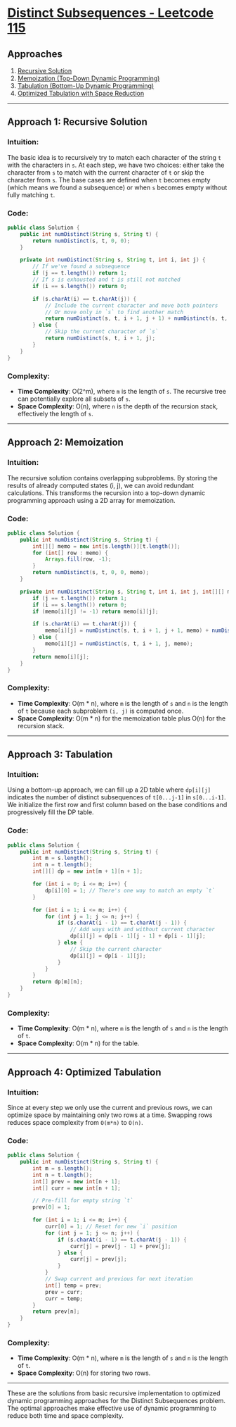 # [Distinct Subsequences - Leetcode 115](https://leetcode.com/problems/distinct-subsequences/)

## Approaches
1. [Recursive Solution](#approach-1-recursive-solution)
2. [Memoization (Top-Down Dynamic Programming)](#approach-2-memoization)
3. [Tabulation (Bottom-Up Dynamic Programming)](#approach-3-tabulation)
4. [Optimized Tabulation with Space Reduction](#approach-4-optimized-tabulation)

---

## Approach 1: Recursive Solution

### Intuition:
The basic idea is to recursively try to match each character of the string `t` with the characters in `s`. At each step, we have two choices: either take the character from `s` to match with the current character of `t` or skip the character from `s`. The base cases are defined when `t` becomes empty (which means we found a subsequence) or when `s` becomes empty without fully matching `t`.

### Code:
```java
public class Solution {
    public int numDistinct(String s, String t) {
        return numDistinct(s, t, 0, 0);
    }

    private int numDistinct(String s, String t, int i, int j) {
        // If we've found a subsequence
        if (j == t.length()) return 1;
        // If s is exhausted and t is still not matched
        if (i == s.length()) return 0;

        if (s.charAt(i) == t.charAt(j)) {
            // Include the current character and move both pointers
            // Or move only in `s` to find another match
            return numDistinct(s, t, i + 1, j + 1) + numDistinct(s, t, i + 1, j);
        } else {
            // Skip the current character of `s`
            return numDistinct(s, t, i + 1, j);
        }
    }
}
```

### Complexity:
- **Time Complexity**: O(2^m), where `m` is the length of `s`. The recursive tree can potentially explore all subsets of `s`.
- **Space Complexity**: O(n), where `n` is the depth of the recursion stack, effectively the length of `s`.

---

## Approach 2: Memoization

### Intuition:
The recursive solution contains overlapping subproblems. By storing the results of already computed states (i, j), we can avoid redundant calculations. This transforms the recursion into a top-down dynamic programming approach using a 2D array for memoization.

### Code:
```java
public class Solution {
    public int numDistinct(String s, String t) {
        int[][] memo = new int[s.length()][t.length()];
        for (int[] row : memo) {
            Arrays.fill(row, -1);
        }
        return numDistinct(s, t, 0, 0, memo);
    }

    private int numDistinct(String s, String t, int i, int j, int[][] memo) {
        if (j == t.length()) return 1;
        if (i == s.length()) return 0;
        if (memo[i][j] != -1) return memo[i][j];

        if (s.charAt(i) == t.charAt(j)) {
            memo[i][j] = numDistinct(s, t, i + 1, j + 1, memo) + numDistinct(s, t, i + 1, j, memo);
        } else {
            memo[i][j] = numDistinct(s, t, i + 1, j, memo);
        }
        return memo[i][j];
    }
}
```

### Complexity:
- **Time Complexity**: O(m * n), where `m` is the length of `s` and `n` is the length of `t` because each subproblem `(i, j)` is computed once.
- **Space Complexity**: O(m * n) for the memoization table plus O(n) for the recursion stack.

---

## Approach 3: Tabulation

### Intuition:
Using a bottom-up approach, we can fill up a 2D table where `dp[i][j]` indicates the number of distinct subsequences of `t[0...j-1]` in `s[0...i-1]`. We initialize the first row and first column based on the base conditions and progressively fill the DP table.

### Code:
```java
public class Solution {
    public int numDistinct(String s, String t) {
        int m = s.length();
        int n = t.length();
        int[][] dp = new int[m + 1][n + 1];

        for (int i = 0; i <= m; i++) {
            dp[i][0] = 1; // There's one way to match an empty `t`
        }

        for (int i = 1; i <= m; i++) {
            for (int j = 1; j <= n; j++) {
                if (s.charAt(i - 1) == t.charAt(j - 1)) {
                    // Add ways with and without current character
                    dp[i][j] = dp[i - 1][j - 1] + dp[i - 1][j];
                } else {
                    // Skip the current character
                    dp[i][j] = dp[i - 1][j];
                }
            }
        }
        return dp[m][n];
    }
}
```

### Complexity:
- **Time Complexity**: O(m * n), where `m` is the length of `s` and `n` is the length of `t`.
- **Space Complexity**: O(m * n) for the table.

---

## Approach 4: Optimized Tabulation

### Intuition:
Since at every step we only use the current and previous rows, we can optimize space by maintaining only two rows at a time. Swapping rows reduces space complexity from `O(m*n)` to `O(n)`.

### Code:
```java
public class Solution {
    public int numDistinct(String s, String t) {
        int m = s.length();
        int n = t.length();
        int[] prev = new int[n + 1];
        int[] curr = new int[n + 1];

        // Pre-fill for empty string `t`
        prev[0] = 1;

        for (int i = 1; i <= m; i++) {
            curr[0] = 1; // Reset for new `i` position
            for (int j = 1; j <= n; j++) {
                if (s.charAt(i - 1) == t.charAt(j - 1)) {
                    curr[j] = prev[j - 1] + prev[j];
                } else {
                    curr[j] = prev[j];
                }
            }
            // Swap current and previous for next iteration
            int[] temp = prev;
            prev = curr;
            curr = temp;
        }
        return prev[n];
    }
}
```

### Complexity:
- **Time Complexity**: O(m * n), where `m` is the length of `s` and `n` is the length of `t`.
- **Space Complexity**: O(n) for storing two rows.

---

These are the solutions from basic recursive implementation to optimized dynamic programming approaches for the Distinct Subsequences problem. The optimal approaches make effective use of dynamic programming to reduce both time and space complexity.

